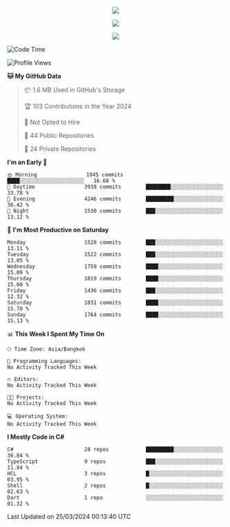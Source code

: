 <p align="center">
  <a href="say-hi.gif"> 
    <img align="center" src="say-hi.gif"/>
  </a>
</p>
<p align="center">
  <a href="https://github.com/htthinh1999">
    <img align="center" src="https://github-readme-stats-kappa-pink.vercel.app/api?username=htthinh1999&show_icons=true&count_private=true&theme=dracula"/>
  </a>
</p>
<p align="center">
  <a href="https://github.com/htthinh1999">
    <img src="https://github-readme-stats-kappa-pink.vercel.app/api/top-langs/?username=htthinh1999&layout=compact&langs_count=6&count_private=true&hide=tsql,hlsl,glsl,shaderlab&theme=dracula"/>
  </a>
</p>

<!--START_SECTION:waka-->
![Code Time](http://img.shields.io/badge/Code%20Time-0%20secs-blue)

![Profile Views](http://img.shields.io/badge/Profile%20Views-0-blue)

**🐱 My GitHub Data** 

> 📦 1.6 MB Used in GitHub's Storage 
 > 
> 🏆 103 Contributions in the Year 2024
 > 
> 🚫 Not Opted to Hire
 > 
> 📜 44 Public Repositories 
 > 
> 🔑 24 Private Repositories 
 > 
**I'm an Early 🐤** 

```text
🌞 Morning                1945 commits        ████░░░░░░░░░░░░░░░░░░░░░   16.68 % 
🌆 Daytime                3938 commits        ████████░░░░░░░░░░░░░░░░░   33.78 % 
🌃 Evening                4246 commits        █████████░░░░░░░░░░░░░░░░   36.42 % 
🌙 Night                  1530 commits        ███░░░░░░░░░░░░░░░░░░░░░░   13.12 % 
```
📅 **I'm Most Productive on Saturday** 

```text
Monday                   1528 commits        ███░░░░░░░░░░░░░░░░░░░░░░   13.11 % 
Tuesday                  1522 commits        ███░░░░░░░░░░░░░░░░░░░░░░   13.05 % 
Wednesday                1759 commits        ████░░░░░░░░░░░░░░░░░░░░░   15.09 % 
Thursday                 1819 commits        ████░░░░░░░░░░░░░░░░░░░░░   15.60 % 
Friday                   1436 commits        ███░░░░░░░░░░░░░░░░░░░░░░   12.32 % 
Saturday                 1831 commits        ████░░░░░░░░░░░░░░░░░░░░░   15.70 % 
Sunday                   1764 commits        ████░░░░░░░░░░░░░░░░░░░░░   15.13 % 
```


📊 **This Week I Spent My Time On** 

```text
🕑︎ Time Zone: Asia/Bangkok

💬 Programming Languages: 
No Activity Tracked This Week

🔥 Editors: 
No Activity Tracked This Week

🐱‍💻 Projects: 
No Activity Tracked This Week

💻 Operating System: 
No Activity Tracked This Week
```

**I Mostly Code in C#** 

```text
C#                       28 repos            █████████░░░░░░░░░░░░░░░░   36.84 % 
TypeScript               9 repos             ███░░░░░░░░░░░░░░░░░░░░░░   11.84 % 
HCL                      3 repos             █░░░░░░░░░░░░░░░░░░░░░░░░   03.95 % 
Shell                    2 repos             █░░░░░░░░░░░░░░░░░░░░░░░░   02.63 % 
Dart                     1 repo              ░░░░░░░░░░░░░░░░░░░░░░░░░   01.32 % 
```




 Last Updated on 25/03/2024 00:13:40 UTC
<!--END_SECTION:waka-->
